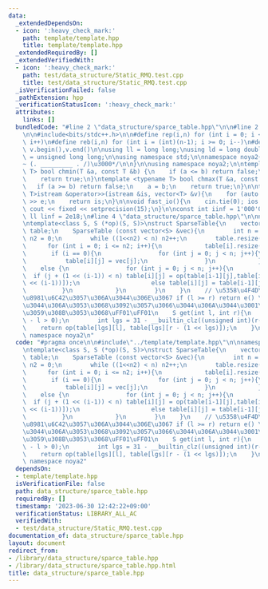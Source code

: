 ```yaml
---
data:
  _extendedDependsOn:
  - icon: ':heavy_check_mark:'
    path: template/template.hpp
    title: template/template.hpp
  _extendedRequiredBy: []
  _extendedVerifiedWith:
  - icon: ':heavy_check_mark:'
    path: test/data_structure/Static_RMQ.test.cpp
    title: test/data_structure/Static_RMQ.test.cpp
  _isVerificationFailed: false
  _pathExtension: hpp
  _verificationStatusIcon: ':heavy_check_mark:'
  attributes:
    links: []
  bundledCode: "#line 2 \"data_structure/sparce_table.hpp\"\n\n#line 2 \"template/template.hpp\"\
    \n\n#include<bits/stdc++.h>\n\n#define rep(i,n) for (int i = 0; i < (int)(n);\
    \ i++)\n#define reb(i,n) for (int i = (int)(n-1); i >= 0; i--)\n#define all(v)\
    \ v.begin(),v.end()\n\nusing ll = long long;\nusing ld = long double;\nusing ull\
    \ = unsigned long long;\n\nusing namespace std;\n\nnamespace noya2{\n\n/*\u3000\
    ~ (. _________ . /)\u3000*/\n\n}\n\nusing namespace noya2;\n\ntemplate <typename\
    \ T> bool chmin(T &a, const T &b) {\n    if (a <= b) return false;\n    a = b;\n\
    \    return true;\n}\ntemplate <typename T> bool chmax(T &a, const T &b) {\n \
    \   if (a >= b) return false;\n    a = b;\n    return true;\n}\n\ntemplate<class\
    \ T>istream &operator>>(istream &is, vector<T> &v){\n    for (auto &e : v) is\
    \ >> e;\n    return is;\n}\n\nvoid fast_io(){\n    cin.tie(0); ios::sync_with_stdio(0);\
    \ cout << fixed << setprecision(15);\n}\n\nconst int iinf = 1'000'000'007;\nconst\
    \ ll linf = 2e18;\n#line 4 \"data_structure/sparce_table.hpp\"\n\nnamespace noya2{\n\
    \ntemplate<class S, S (*op)(S, S)>\nstruct SparseTable{\n    vector<vector<S>>\
    \ table;\n    SparseTable (const vector<S> &vec){\n        int n = vec.size(),\
    \ n2 = 0;\n        while ((1<<n2) < n) n2++;\n        table.resize(n2+1);\n  \
    \      for (int i = 0; i <= n2; i++){\n            table[i].resize(n);\n     \
    \       if (i == 0){\n                for (int j = 0; j < n; j++){\n         \
    \           table[i][j] = vec[j];\n                }\n            }\n        \
    \    else {\n                for (int j = 0; j < n; j++){\n                  \
    \  if (j + (1 << (i-1)) < n) table[i][j] = op(table[i-1][j],table[i-1][j + (1\
    \ << (i-1))]);\n                    else table[i][j] = table[i-1][j];\n      \
    \          }\n            }\n        }\n    }\n    // \u5358\u4F4D\u5143\u3092\
    \u8981\u6C42\u3057\u306A\u3044\u306E\u3067 if (l >= r) return e() \u307F\u305F\
    \u3044\u306A\u3053\u3068\u3092\u3057\u3066\u3044\u306A\u3044\u3001\u6CE8\u610F\
    \u3059\u308B\u3053\u3068\uFF01\uFF01\n    S get(int l, int r){\n        assert(r\
    \ - l > 0);\n        int lgs = 31 - __builtin_clz((unsigned int)(r-l));\n    \
    \    return op(table[lgs][l], table[lgs][r - (1 << lgs)]);\n    }\n};\n\n} //\
    \ namespace noya2\n"
  code: "#pragma once\n\n#include\"../template/template.hpp\"\n\nnamespace noya2{\n\
    \ntemplate<class S, S (*op)(S, S)>\nstruct SparseTable{\n    vector<vector<S>>\
    \ table;\n    SparseTable (const vector<S> &vec){\n        int n = vec.size(),\
    \ n2 = 0;\n        while ((1<<n2) < n) n2++;\n        table.resize(n2+1);\n  \
    \      for (int i = 0; i <= n2; i++){\n            table[i].resize(n);\n     \
    \       if (i == 0){\n                for (int j = 0; j < n; j++){\n         \
    \           table[i][j] = vec[j];\n                }\n            }\n        \
    \    else {\n                for (int j = 0; j < n; j++){\n                  \
    \  if (j + (1 << (i-1)) < n) table[i][j] = op(table[i-1][j],table[i-1][j + (1\
    \ << (i-1))]);\n                    else table[i][j] = table[i-1][j];\n      \
    \          }\n            }\n        }\n    }\n    // \u5358\u4F4D\u5143\u3092\
    \u8981\u6C42\u3057\u306A\u3044\u306E\u3067 if (l >= r) return e() \u307F\u305F\
    \u3044\u306A\u3053\u3068\u3092\u3057\u3066\u3044\u306A\u3044\u3001\u6CE8\u610F\
    \u3059\u308B\u3053\u3068\uFF01\uFF01\n    S get(int l, int r){\n        assert(r\
    \ - l > 0);\n        int lgs = 31 - __builtin_clz((unsigned int)(r-l));\n    \
    \    return op(table[lgs][l], table[lgs][r - (1 << lgs)]);\n    }\n};\n\n} //\
    \ namespace noya2"
  dependsOn:
  - template/template.hpp
  isVerificationFile: false
  path: data_structure/sparce_table.hpp
  requiredBy: []
  timestamp: '2023-06-30 12:42:22+09:00'
  verificationStatus: LIBRARY_ALL_AC
  verifiedWith:
  - test/data_structure/Static_RMQ.test.cpp
documentation_of: data_structure/sparce_table.hpp
layout: document
redirect_from:
- /library/data_structure/sparce_table.hpp
- /library/data_structure/sparce_table.hpp.html
title: data_structure/sparce_table.hpp
---
```

